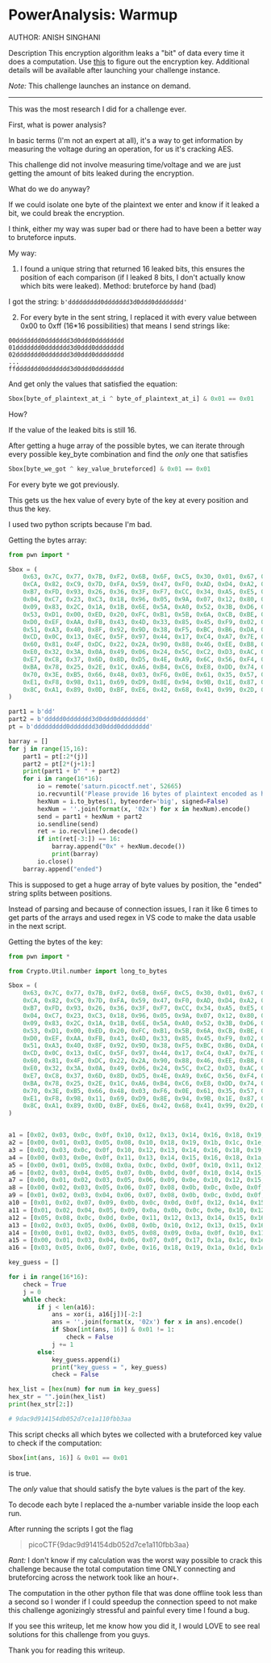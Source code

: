 # PowerAnalysis: Warmup

AUTHOR: ANISH SINGHANI

Description
This encryption algorithm leaks a "bit" of data every time it does a computation. Use [this]() to figure out the encryption key.
Additional details will be available after launching your challenge instance.

*Note:* This challenge launches an instance on demand.

___

This was the most research I did for a challenge ever.

First, what is power analysis? 

In basic terms (I'm not an expert at all), it's a way to get information by measuring the voltage during an operation, for us it's cracking AES.

This challenge did not involve measuring time/voltage and we are just getting the amount of bits leaked during the encryption.

What do we do anyway?

If we could isolate one byte of the plaintext we enter and know if it leaked a bit, we could break the encryption.

I think, either my way was super bad or there had to have been a better way to bruteforce inputs.

My way:

1. I found a unique string that returned 16 leaked bits, this ensures the position of each comparison (if I leaked 8 bits, I don't actually know which bits were leaked). Method: bruteforce by hand (bad)

I got the string: `b'ddddddddd0ddddddd3d0ddd0dddddddd'` 

2. For every byte in the sent string, I replaced it with every value between 0x00 to 0xff (16*16 possibilities) that means I send strings like:

```
00ddddddd0ddddddd3d0ddd0dddddddd
01ddddddd0ddddddd3d0ddd0dddddddd
02ddddddd0ddddddd3d0ddd0dddddddd
...
ffddddddd0ddddddd3d0ddd0dddddddd
```

And get only the values that satisfied the equation:

```python
Sbox[byte_of_plaintext_at_i ^ byte_of_plaintext_at_i] & 0x01 == 0x01
```

How?

If the value of the leaked bits is still 16.

After getting a huge array of the possible bytes, we can iterate through every possible key_byte combination and find the *only* one that satisfies

```python
Sbox[byte_we_got ^ key_value_bruteforced] & 0x01 == 0x01
```

For every byte we got previously.

This gets us the hex value of every byte of the key at every position and thus the key.

I used two python scripts because I'm bad.

Getting the bytes array:

```python
from pwn import *

Sbox = (
    0x63, 0x7C, 0x77, 0x7B, 0xF2, 0x6B, 0x6F, 0xC5, 0x30, 0x01, 0x67, 0x2B, 0xFE, 0xD7, 0xAB, 0x76,
    0xCA, 0x82, 0xC9, 0x7D, 0xFA, 0x59, 0x47, 0xF0, 0xAD, 0xD4, 0xA2, 0xAF, 0x9C, 0xA4, 0x72, 0xC0,
    0xB7, 0xFD, 0x93, 0x26, 0x36, 0x3F, 0xF7, 0xCC, 0x34, 0xA5, 0xE5, 0xF1, 0x71, 0xD8, 0x31, 0x15,
    0x04, 0xC7, 0x23, 0xC3, 0x18, 0x96, 0x05, 0x9A, 0x07, 0x12, 0x80, 0xE2, 0xEB, 0x27, 0xB2, 0x75,
    0x09, 0x83, 0x2C, 0x1A, 0x1B, 0x6E, 0x5A, 0xA0, 0x52, 0x3B, 0xD6, 0xB3, 0x29, 0xE3, 0x2F, 0x84,
    0x53, 0xD1, 0x00, 0xED, 0x20, 0xFC, 0xB1, 0x5B, 0x6A, 0xCB, 0xBE, 0x39, 0x4A, 0x4C, 0x58, 0xCF,
    0xD0, 0xEF, 0xAA, 0xFB, 0x43, 0x4D, 0x33, 0x85, 0x45, 0xF9, 0x02, 0x7F, 0x50, 0x3C, 0x9F, 0xA8,
    0x51, 0xA3, 0x40, 0x8F, 0x92, 0x9D, 0x38, 0xF5, 0xBC, 0xB6, 0xDA, 0x21, 0x10, 0xFF, 0xF3, 0xD2,
    0xCD, 0x0C, 0x13, 0xEC, 0x5F, 0x97, 0x44, 0x17, 0xC4, 0xA7, 0x7E, 0x3D, 0x64, 0x5D, 0x19, 0x73,
    0x60, 0x81, 0x4F, 0xDC, 0x22, 0x2A, 0x90, 0x88, 0x46, 0xEE, 0xB8, 0x14, 0xDE, 0x5E, 0x0B, 0xDB,
    0xE0, 0x32, 0x3A, 0x0A, 0x49, 0x06, 0x24, 0x5C, 0xC2, 0xD3, 0xAC, 0x62, 0x91, 0x95, 0xE4, 0x79,
    0xE7, 0xC8, 0x37, 0x6D, 0x8D, 0xD5, 0x4E, 0xA9, 0x6C, 0x56, 0xF4, 0xEA, 0x65, 0x7A, 0xAE, 0x08,
    0xBA, 0x78, 0x25, 0x2E, 0x1C, 0xA6, 0xB4, 0xC6, 0xE8, 0xDD, 0x74, 0x1F, 0x4B, 0xBD, 0x8B, 0x8A,
    0x70, 0x3E, 0xB5, 0x66, 0x48, 0x03, 0xF6, 0x0E, 0x61, 0x35, 0x57, 0xB9, 0x86, 0xC1, 0x1D, 0x9E,
    0xE1, 0xF8, 0x98, 0x11, 0x69, 0xD9, 0x8E, 0x94, 0x9B, 0x1E, 0x87, 0xE9, 0xCE, 0x55, 0x28, 0xDF,
    0x8C, 0xA1, 0x89, 0x0D, 0xBF, 0xE6, 0x42, 0x68, 0x41, 0x99, 0x2D, 0x0F, 0xB0, 0x54, 0xBB, 0x16,
)

part1 = b'dd'
part2 = b'ddddd0ddddddd3d0ddd0dddddddd'
pt = b'ddddddddd0ddddddd3d0ddd0dddddddd'

barray = []
for j in range(15,16):
    part1 = pt[:2*(j)]
    part2 = pt[2*(j+1):]
    print(part1 + b" " + part2)
    for i in range(16*16):
        io = remote('saturn.picoctf.net', 52665)
        io.recvuntil('Please provide 16 bytes of plaintext encoded as hex: ')
        hexNum = i.to_bytes(1, byteorder='big', signed=False)
        hexNum = ''.join(format(x, '02x') for x in hexNum).encode()
        send = part1 + hexNum + part2
        io.sendline(send)
        ret = io.recvline().decode()
        if int(ret[-3:]) == 16:
            barray.append("0x" + hexNum.decode())
            print(barray)
        io.close()
    barray.append("ended")
```

This is supposed to get a huge array of byte values by position, the "ended" string splits between positions.

Instead of parsing and because of connection issues, I ran it like 6 times to get parts of the arrays and used regex in VS code to make the data usable in the next script.

Getting the bytes of the key:

```python
from pwn import *

from Crypto.Util.number import long_to_bytes

Sbox = (
    0x63, 0x7C, 0x77, 0x7B, 0xF2, 0x6B, 0x6F, 0xC5, 0x30, 0x01, 0x67, 0x2B, 0xFE, 0xD7, 0xAB, 0x76,
    0xCA, 0x82, 0xC9, 0x7D, 0xFA, 0x59, 0x47, 0xF0, 0xAD, 0xD4, 0xA2, 0xAF, 0x9C, 0xA4, 0x72, 0xC0,
    0xB7, 0xFD, 0x93, 0x26, 0x36, 0x3F, 0xF7, 0xCC, 0x34, 0xA5, 0xE5, 0xF1, 0x71, 0xD8, 0x31, 0x15,
    0x04, 0xC7, 0x23, 0xC3, 0x18, 0x96, 0x05, 0x9A, 0x07, 0x12, 0x80, 0xE2, 0xEB, 0x27, 0xB2, 0x75,
    0x09, 0x83, 0x2C, 0x1A, 0x1B, 0x6E, 0x5A, 0xA0, 0x52, 0x3B, 0xD6, 0xB3, 0x29, 0xE3, 0x2F, 0x84,
    0x53, 0xD1, 0x00, 0xED, 0x20, 0xFC, 0xB1, 0x5B, 0x6A, 0xCB, 0xBE, 0x39, 0x4A, 0x4C, 0x58, 0xCF,
    0xD0, 0xEF, 0xAA, 0xFB, 0x43, 0x4D, 0x33, 0x85, 0x45, 0xF9, 0x02, 0x7F, 0x50, 0x3C, 0x9F, 0xA8,
    0x51, 0xA3, 0x40, 0x8F, 0x92, 0x9D, 0x38, 0xF5, 0xBC, 0xB6, 0xDA, 0x21, 0x10, 0xFF, 0xF3, 0xD2,
    0xCD, 0x0C, 0x13, 0xEC, 0x5F, 0x97, 0x44, 0x17, 0xC4, 0xA7, 0x7E, 0x3D, 0x64, 0x5D, 0x19, 0x73,
    0x60, 0x81, 0x4F, 0xDC, 0x22, 0x2A, 0x90, 0x88, 0x46, 0xEE, 0xB8, 0x14, 0xDE, 0x5E, 0x0B, 0xDB,
    0xE0, 0x32, 0x3A, 0x0A, 0x49, 0x06, 0x24, 0x5C, 0xC2, 0xD3, 0xAC, 0x62, 0x91, 0x95, 0xE4, 0x79,
    0xE7, 0xC8, 0x37, 0x6D, 0x8D, 0xD5, 0x4E, 0xA9, 0x6C, 0x56, 0xF4, 0xEA, 0x65, 0x7A, 0xAE, 0x08,
    0xBA, 0x78, 0x25, 0x2E, 0x1C, 0xA6, 0xB4, 0xC6, 0xE8, 0xDD, 0x74, 0x1F, 0x4B, 0xBD, 0x8B, 0x8A,
    0x70, 0x3E, 0xB5, 0x66, 0x48, 0x03, 0xF6, 0x0E, 0x61, 0x35, 0x57, 0xB9, 0x86, 0xC1, 0x1D, 0x9E,
    0xE1, 0xF8, 0x98, 0x11, 0x69, 0xD9, 0x8E, 0x94, 0x9B, 0x1E, 0x87, 0xE9, 0xCE, 0x55, 0x28, 0xDF,
    0x8C, 0xA1, 0x89, 0x0D, 0xBF, 0xE6, 0x42, 0x68, 0x41, 0x99, 0x2D, 0x0F, 0xB0, 0x54, 0xBB, 0x16,
)


a1 = [0x02, 0x03, 0x0c, 0x0f, 0x10, 0x12, 0x13, 0x14, 0x16, 0x18, 0x19, 0x1a, 0x1d, 0x1f, 0x21, 0x28, 0x29, 0x2a, 0x2d, 0x2e, 0x2f, 0x30, 0x31, 0x32, 0x34, 0x39, 0x40, 0x43, 0x44, 0x45, 0x46, 0x47, 0x48, 0x4f, 0x50, 0x51, 0x53, 0x54, 0x56, 0x5f, 0x63, 0x64, 0x65, 0x66, 0x67, 0x69, 0x6c, 0x6e, 0x6f, 0x70, 0x72, 0x75, 0x76, 0x77, 0x78, 0x79, 0x7d, 0x7e, 0x85, 0x86, 0x88, 0x8b, 0x8e, 0x8f, 0x90, 0x93, 0x94, 0x96, 0x97, 0x98, 0x9a, 0x9b, 0x9d, 0x9e, 0x9f, 0xa0, 0xa1, 0xa2, 0xa5, 0xab, 0xac, 0xae, 0xaf, 0xb1, 0xb2, 0xb3, 0xb4, 0xb6, 0xb7, 0xb8, 0xbb, 0xbc, 0xbd, 0xbf, 0xc2, 0xc4, 0xc6, 0xca, 0xcb, 0xcc, 0xcd, 0xce, 0xd0, 0xd1, 0xd3, 0xd4, 0xd6, 0xd9, 0xdc, 0xdd, 0xe0, 0xe3, 0xe6, 0xe8, 0xea, 0xec, 0xed, 0xee, 0xf3, 0xf4, 0xf5, 0xf6, 0xf8, 0xf9, 0xfa, 0xfb, 0xfc, 0xfe]
a2 = [0x00, 0x01, 0x03, 0x05, 0x08, 0x10, 0x18, 0x19, 0x1b, 0x1c, 0x1e, 0x1f, 0x21, 0x22, 0x23, 0x25, 0x27, 0x28, 0x29, 0x2b, 0x2c, 0x2e, 0x32, 0x33, 0x3d, 0x3e, 0x41, 0x43, 0x44, 0x46, 0x47, 0x48, 0x49, 0x4c, 0x4f, 0x52, 0x54, 0x55, 0x56, 0x57, 0x58, 0x5d, 0x5e, 0x5f, 0x60, 0x61, 0x62, 0x65, 0x67, 0x6e, 0x71, 0x72, 0x74, 0x75, 0x76, 0x77, 0x79, 0x7e, 0x80, 0x82, 0x83, 0x85, 0x86, 0x87, 0x89, 0x8a, 0x8c, 0x8d, 0x8e, 0x90, 0x91, 0x93, 0x94, 0x9a, 0x9d, 0x9e, 0x9f, 0xa1, 0xa2, 0xa5, 0xa6, 0xa7, 0xa9, 0xaa, 0xab, 0xac, 0xae, 0xaf, 0xb4, 0xb7, 0xb9, 0xba, 0xbe, 0xbf, 0xc2, 0xc4, 0xc5, 0xc7, 0xc8, 0xc9, 0xca, 0xcb, 0xcd, 0xcf, 0xd1, 0xd2, 0xd7, 0xd9, 0xdb, 0xdc, 0xdd, 0xdf, 0xe0, 0xe1, 0xe2, 0xe5, 0xe7, 0xe8, 0xec, 0xed, 0xf3, 0xf5, 0xf7, 0xfa, 0xfb, 0xfc, 0xfd, 0xff]
a3 = [0x02, 0x03, 0x0c, 0x0f, 0x10, 0x12, 0x13, 0x14, 0x16, 0x18, 0x19, 0x1a, 0x1d, 0x1f, 0x21, 0x28, 0x29, 0x2a, 0x2d, 0x2e, 0x2f, 0x30, 0x31, 0x32, 0x34, 0x39, 0x40, 0x43, 0x44, 0x45, 0x46, 0x47, 0x48, 0x4f, 0x50, 0x51, 0x53, 0x54, 0x56, 0x5f, 0x63, 0x64, 0x65, 0x66, 0x67, 0x69, 0x6c, 0x6e, 0x6f, 0x70, 0x72, 0x75, 0x76, 0x77, 0x78, 0x79, 0x7d, 0x7e, 0x85, 0x86, 0x88, 0x8b, 0x8e, 0x8f, 0x90, 0x93, 0x94, 0x96, 0x97, 0x98, 0x9a, 0x9b, 0x9d, 0x9e, 0x9f, 0xa0, 0xa1, 0xa2, 0xa5, 0xab, 0xac, 0xae, 0xaf, 0xb1, 0xb2, 0xb3, 0xb4, 0xb6, 0xb7, 0xb8, 0xbb, 0xbc, 0xbd, 0xbf, 0xc2, 0xc4, 0xc6, 0xca, 0xcb, 0xcc, 0xcd, 0xce, 0xd0, 0xd1, 0xd3, 0xd4, 0xd6, 0xd9, 0xdc, 0xdd, 0xe0, 0xe3, 0xe6, 0xe8, 0xea, 0xec, 0xed, 0xee, 0xf3, 0xf4, 0xf5, 0xf6, 0xf8, 0xf9, 0xfa, 0xfb, 0xfc, 0xfe]
a4 = [0x00, 0x03, 0x0e, 0x0f, 0x11, 0x13, 0x14, 0x15, 0x16, 0x18, 0x1a, 0x1c, 0x1e, 0x1f, 0x21, 0x22, 0x23, 0x24, 0x25, 0x26, 0x2d, 0x35, 0x38, 0x3c, 0x3d, 0x3e, 0x43, 0x44, 0x48, 0x49, 0x4a, 0x4b, 0x4c, 0x4f, 0x53, 0x58, 0x5a, 0x5c, 0x5d, 0x5f, 0x60, 0x62, 0x63, 0x65, 0x68, 0x69, 0x6a, 0x6b, 0x6f, 0x71, 0x72, 0x74, 0x75, 0x79, 0x7a, 0x7b, 0x7c, 0x7e, 0x82, 0x83, 0x84, 0x87, 0x89, 0x8a, 0x91, 0x92, 0x93, 0x94, 0x96, 0x97, 0x98, 0x9a, 0x9b, 0x9c, 0x9f, 0xa0, 0xa2, 0xa3, 0xa7, 0xa9, 0xac, 0xad, 0xae, 0xb0, 0xb1, 0xb3, 0xb4, 0xb7, 0xb8, 0xba, 0xbb, 0xbd, 0xbe, 0xbf, 0xc0, 0xc1, 0xc2, 0xc6, 0xc7, 0xc8, 0xca, 0xce, 0xd0, 0xd1, 0xd5, 0xd8, 0xda, 0xdc, 0xdd, 0xdf, 0xe0, 0xe1, 0xe2, 0xe4, 0xe6, 0xea, 0xec, 0xef, 0xf0, 0xf2, 0xf4, 0xf5, 0xf6, 0xf7, 0xf8, 0xf9, 0xfa, 0xff]
a5 = [0x00, 0x01, 0x05, 0x08, 0x0a, 0x0c, 0x0d, 0x0f, 0x10, 0x11, 0x12, 0x16, 0x17, 0x18, 0x1a, 0x1e, 0x20, 0x22, 0x24, 0x25, 0x26, 0x27, 0x28, 0x29, 0x2a, 0x2f, 0x30, 0x31, 0x32, 0x34, 0x36, 0x3a, 0x3c, 0x3f, 0x41, 0x42, 0x43, 0x44, 0x46, 0x47, 0x48, 0x4a, 0x4b, 0x4c, 0x4f, 0x52, 0x53, 0x54, 0x57, 0x59, 0x5a, 0x60, 0x61, 0x63, 0x64, 0x67, 0x68, 0x6a, 0x6b, 0x6d, 0x6e, 0x6f, 0x70, 0x72, 0x73, 0x77, 0x79, 0x7c, 0x7d, 0x7e, 0x83, 0x88, 0x8a, 0x8c, 0x8d, 0x8f, 0x93, 0x94, 0x98, 0x99, 0x9a, 0x9b, 0x9c, 0x9f, 0xa1, 0xa2, 0xa4, 0xa5, 0xa9, 0xaa, 0xab, 0xac, 0xae, 0xb0, 0xb2, 0xb3, 0xb5, 0xb8, 0xb9, 0xba, 0xbb, 0xbf, 0xc1, 0xc3, 0xc4, 0xc5, 0xc6, 0xc8, 0xca, 0xcc, 0xce, 0xcf, 0xd0, 0xd3, 0xde, 0xdf, 0xe5, 0xe8, 0xec, 0xed, 0xee, 0xf1, 0xf2, 0xf3, 0xf4, 0xf5, 0xf6, 0xfd]
a6 = [0x02, 0x03, 0x04, 0x05, 0x07, 0x0b, 0x0d, 0x0f, 0x10, 0x14, 0x15, 0x18, 0x19, 0x1a, 0x1d, 0x1f, 0x21, 0x23, 0x24, 0x25, 0x27, 0x29, 0x2a, 0x2f, 0x30, 0x31, 0x32, 0x33, 0x35, 0x37, 0x3a, 0x3c, 0x3d, 0x3f, 0x41, 0x42, 0x46, 0x47, 0x4c, 0x4f, 0x51, 0x52, 0x53, 0x54, 0x56, 0x57, 0x59, 0x5a, 0x5d, 0x5e, 0x5f, 0x62, 0x65, 0x66, 0x67, 0x68, 0x69, 0x6b, 0x6c, 0x71, 0x72, 0x74, 0x75, 0x76, 0x78, 0x7a, 0x7b, 0x7d, 0x7e, 0x7f, 0x81, 0x86, 0x89, 0x8a, 0x8c, 0x8d, 0x8e, 0x8f, 0x96, 0x98, 0x99, 0x9a, 0x9d, 0x9f, 0xa0, 0xa5, 0xa6, 0xa7, 0xaa, 0xac, 0xad, 0xae, 0xaf, 0xb0, 0xb1, 0xb4, 0xb7, 0xb9, 0xbb, 0xbc, 0xbe, 0xbf, 0xc5, 0xc6, 0xca, 0xcb, 0xd0, 0xd1, 0xd3, 0xd4, 0xd6, 0xd9, 0xda, 0xdb, 0xdd, 0xdf, 0xe0, 0xe1, 0xe3, 0xe4, 0xe6, 0xe7, 0xe8, 0xf0, 0xf8, 0xf9, 0xfb, 0xfd]
a7 = [0x00, 0x01, 0x02, 0x03, 0x05, 0x06, 0x09, 0x0e, 0x10, 0x12, 0x15, 0x16, 0x17, 0x19, 0x20, 0x21, 0x22, 0x23, 0x25, 0x28, 0x29, 0x2a, 0x2f, 0x30, 0x31, 0x33, 0x34, 0x36, 0x38, 0x3b, 0x3e, 0x3f, 0x44, 0x45, 0x49, 0x4a, 0x50, 0x52, 0x54, 0x55, 0x56, 0x59, 0x5b, 0x5c, 0x5e, 0x5f, 0x67, 0x68, 0x69, 0x6b, 0x6c, 0x6e, 0x6f, 0x72, 0x74, 0x76, 0x77, 0x7f, 0x80, 0x82, 0x84, 0x88, 0x8a, 0x8b, 0x8c, 0x8d, 0x90, 0x92, 0x95, 0x96, 0x97, 0x9a, 0x9b, 0x9f, 0xa0, 0xa5, 0xa6, 0xa8, 0xaa, 0xab, 0xac, 0xae, 0xb0, 0xb2, 0xb3, 0xb5, 0xb8, 0xba, 0xbc, 0xbd, 0xbe, 0xbf, 0xc0, 0xc3, 0xc8, 0xc9, 0xcd, 0xce, 0xd0, 0xd1, 0xd2, 0xd5, 0xd6, 0xd8, 0xd9, 0xdb, 0xdc, 0xdd, 0xde, 0xe3, 0xe4, 0xe6, 0xe7, 0xe8, 0xe9, 0xea, 0xed, 0xf0, 0xf1, 0xf2, 0xf4, 0xf5, 0xf7, 0xf9, 0xfa, 0xfb, 0xfd, 0xfe]
a8 = [0x00, 0x02, 0x03, 0x05, 0x06, 0x07, 0x08, 0x0b, 0x0c, 0x0e, 0x0f, 0x10, 0x13, 0x16, 0x17, 0x1d, 0x1e, 0x20, 0x23, 0x24, 0x25, 0x27, 0x29, 0x2a, 0x2b, 0x2c, 0x2e, 0x2f, 0x33, 0x34, 0x36, 0x37, 0x38, 0x39, 0x3a, 0x3d, 0x41, 0x44, 0x45, 0x48, 0x49, 0x4b, 0x4c, 0x4e, 0x52, 0x53, 0x54, 0x55, 0x56, 0x5a, 0x5c, 0x5e, 0x60, 0x61, 0x62, 0x63, 0x64, 0x66, 0x6b, 0x6c, 0x6d, 0x6e, 0x70, 0x72, 0x74, 0x75, 0x76, 0x78, 0x7b, 0x7e, 0x80, 0x81, 0x82, 0x85, 0x87, 0x88, 0x8a, 0x8b, 0x8c, 0x8e, 0x94, 0x97, 0x9a, 0x9b, 0xa1, 0xa8, 0xa9, 0xaa, 0xac, 0xb0, 0xb1, 0xb2, 0xb5, 0xb6, 0xb7, 0xb9, 0xc7, 0xc8, 0xc9, 0xcb, 0xcc, 0xce, 0xd0, 0xd7, 0xd8, 0xdb, 0xdc, 0xdd, 0xde, 0xdf, 0xe0, 0xe1, 0xe5, 0xe6, 0xe8, 0xea, 0xed, 0xee, 0xef, 0xf1, 0xf4, 0xf6, 0xf7, 0xfb, 0xfc, 0xfd, 0xfe, 0xff]
a9 = [0x01, 0x02, 0x03, 0x04, 0x06, 0x07, 0x08, 0x0b, 0x0c, 0x0d, 0x0f, 0x10, 0x11, 0x12, 0x15, 0x1b, 0x1c, 0x1e, 0x1f, 0x20, 0x23, 0x24, 0x26, 0x27, 0x28, 0x2a, 0x2b, 0x2d, 0x2e, 0x2f, 0x35, 0x36, 0x38, 0x3b, 0x3e, 0x3f, 0x43, 0x44, 0x45, 0x46, 0x48, 0x49, 0x4a, 0x4b, 0x4c, 0x4e, 0x50, 0x53, 0x56, 0x58, 0x5a, 0x5c, 0x5d, 0x5e, 0x60, 0x61, 0x63, 0x64, 0x66, 0x69, 0x6c, 0x6d, 0x72, 0x74, 0x76, 0x7a, 0x7b, 0x7c, 0x7d, 0x7e, 0x80, 0x81, 0x82, 0x84, 0x89, 0x91, 0x98, 0x99, 0x9a, 0x9d, 0x9e, 0x9f, 0xa0, 0xa2, 0xa3, 0xa4, 0xa6, 0xa8, 0xa9, 0xaa, 0xad, 0xaf, 0xb2, 0xb3, 0xbc, 0xbf, 0xc0, 0xc2, 0xc5, 0xc6, 0xc7, 0xc8, 0xc9, 0xcd, 0xce, 0xd3, 0xd4, 0xd5, 0xd6, 0xd7, 0xd9, 0xdc, 0xde, 0xdf, 0xe0, 0xe1, 0xe3, 0xe4, 0xe6, 0xef, 0xf0, 0xf3, 0xf4, 0xf5, 0xf6, 0xf7, 0xf8, 0xff] 
a10 = [0x01, 0x02, 0x07, 0x09, 0x0b, 0x0c, 0x0d, 0x0f, 0x12, 0x14, 0x15, 0x17, 0x18, 0x19, 0x1a, 0x1b, 0x1d, 0x1f, 0x23, 0x25, 0x27, 0x2a, 0x2b, 0x2c, 0x2d, 0x2f, 0x30, 0x31, 0x32, 0x35, 0x37, 0x38, 0x3c, 0x3d, 0x40, 0x41, 0x43, 0x44, 0x4a, 0x4d, 0x4e, 0x4f, 0x50, 0x52, 0x53, 0x55, 0x56, 0x57, 0x59, 0x5a, 0x5c, 0x5d, 0x5e, 0x64, 0x67, 0x69, 0x6a, 0x6e, 0x6f, 0x71, 0x72, 0x75, 0x76, 0x77, 0x79, 0x7a, 0x7b, 0x7c, 0x7e, 0x7f, 0x82, 0x84, 0x85, 0x86, 0x87, 0x88, 0x8d, 0x8e, 0x8f, 0x91, 0x93, 0x94, 0x96, 0x97, 0x98, 0x99, 0x9c, 0x9f, 0xa1, 0xa2, 0xa4, 0xa5, 0xa6, 0xa7, 0xa9, 0xae, 0xb0, 0xb1, 0xb2, 0xb5, 0xb7, 0xbe, 0xc0, 0xc8, 0xc9, 0xcb, 0xcc, 0xce, 0xcf, 0xd0, 0xd1, 0xd3, 0xd5, 0xd8, 0xe2, 0xe3, 0xed, 0xee, 0xf1, 0xf2, 0xf3, 0xf5, 0xf7, 0xf8, 0xf9, 0xfb, 0xfc, 0xfe]
a11 = [0x01, 0x02, 0x04, 0x05, 0x09, 0x0a, 0x0b, 0x0c, 0x0e, 0x10, 0x12, 0x13, 0x15, 0x18, 0x19, 0x1a, 0x1b, 0x1f, 0x23, 0x28, 0x2a, 0x2c, 0x2d, 0x2f, 0x33, 0x34, 0x38, 0x39, 0x3a, 0x3b, 0x3c, 0x3f, 0x45, 0x48, 0x4c, 0x4d, 0x4e, 0x51, 0x52, 0x53, 0x54, 0x55, 0x56, 0x5d, 0x61, 0x63, 0x64, 0x65, 0x66, 0x68, 0x6a, 0x6c, 0x6e, 0x6f, 0x70, 0x73, 0x7e, 0x7f, 0x80, 0x82, 0x84, 0x85, 0x86, 0x87, 0x88, 0x89, 0x8a, 0x8f, 0x90, 0x91, 0x92, 0x94, 0x96, 0x9a, 0x9c, 0x9f, 0xa0, 0xa1, 0xa5, 0xa8, 0xaa, 0xac, 0xad, 0xaf, 0xb0, 0xb1, 0xb2, 0xb6, 0xb7, 0xb8, 0xba, 0xbe, 0xc0, 0xc1, 0xc3, 0xc4, 0xc7, 0xc8, 0xca, 0xcb, 0xcd, 0xce, 0xcf, 0xd0, 0xd2, 0xd3, 0xd7, 0xd9, 0xdc, 0xdd, 0xde, 0xe1, 0xe2, 0xe3, 0xe4, 0xe6, 0xe7, 0xe8, 0xea, 0xeb, 0xec, 0xef, 0xf2, 0xf3, 0xf4, 0xf7, 0xf9, 0xfa]
a12 = [0x05, 0x08, 0x0c, 0x0d, 0x0e, 0x11, 0x12, 0x13, 0x14, 0x15, 0x16, 0x1d, 0x21, 0x23, 0x24, 0x25, 0x26, 0x28, 0x2a, 0x2c, 0x2e, 0x2f, 0x30, 0x33, 0x3e, 0x3f, 0x41, 0x42, 0x44, 0x45, 0x49, 0x4a, 0x4b, 0x4c, 0x4e, 0x50, 0x52, 0x53, 0x55, 0x58, 0x59, 0x5a, 0x5b, 0x5f, 0x63, 0x68, 0x6a, 0x6c, 0x6d, 0x6f, 0x73, 0x74, 0x78, 0x79, 0x7a, 0x7b, 0x7c, 0x7f, 0x80, 0x81, 0x83, 0x84, 0x87, 0x88, 0x8a, 0x8b, 0x8d, 0x8e, 0x8f, 0x90, 0x92, 0x93, 0x97, 0x99, 0x9c, 0x9d, 0x9e, 0xa1, 0xa2, 0xa3, 0xa4, 0xa6, 0xa7, 0xa8, 0xaa, 0xab, 0xac, 0xaf, 0xb2, 0xb3, 0xb4, 0xb7, 0xb9, 0xba, 0xc0, 0xc2, 0xc4, 0xc5, 0xc6, 0xc7, 0xc8, 0xc9, 0xca, 0xcf, 0xd0, 0xd1, 0xd2, 0xd4, 0xd6, 0xda, 0xdc, 0xdf, 0xe0, 0xe1, 0xe5, 0xe8, 0xea, 0xec, 0xed, 0xef, 0xf0, 0xf1, 0xf2, 0xf6, 0xf7, 0xf8, 0xfa, 0xfe]
a13 = [0x02, 0x03, 0x05, 0x06, 0x08, 0x0b, 0x10, 0x12, 0x13, 0x15, 0x16, 0x17, 0x19, 0x1a, 0x1b, 0x1d, 0x1e, 0x21, 0x22, 0x23, 0x26, 0x28, 0x2c, 0x2d, 0x2f, 0x30, 0x31, 0x32, 0x35, 0x36, 0x39, 0x3a, 0x3b, 0x3c, 0x3e, 0x3f, 0x40, 0x41, 0x43, 0x46, 0x47, 0x49, 0x4b, 0x4f, 0x50, 0x51, 0x54, 0x59, 0x5b, 0x5c, 0x5d, 0x5e, 0x60, 0x61, 0x63, 0x65, 0x67, 0x6b, 0x6d, 0x6e, 0x71, 0x73, 0x74, 0x75, 0x76, 0x77, 0x78, 0x79, 0x7b, 0x7e, 0x81, 0x82, 0x8e, 0x8f, 0x90, 0x92, 0x94, 0x95, 0x97, 0x99, 0x9b, 0x9d, 0x9e, 0x9f, 0xa0, 0xa2, 0xa3, 0xa4, 0xa5, 0xa7, 0xac, 0xb4, 0xb9, 0xbc, 0xbd, 0xbf, 0xc2, 0xc5, 0xc8, 0xc9, 0xca, 0xcb, 0xcd, 0xce, 0xd2, 0xd9, 0xdb, 0xdc, 0xdd, 0xde, 0xe1, 0xe2, 0xe3, 0xe4, 0xe8, 0xe9, 0xea, 0xeb, 0xee, 0xf0, 0xf3, 0xf4, 0xf5, 0xf8, 0xfa, 0xfb, 0xfd, 0xff]
a14 = [0x00, 0x01, 0x02, 0x03, 0x05, 0x08, 0x09, 0x0a, 0x0f, 0x10, 0x11, 0x13, 0x14, 0x16, 0x18, 0x1b, 0x1e, 0x1f, 0x20, 0x21, 0x22, 0x23, 0x25, 0x26, 0x29, 0x2e, 0x30, 0x32, 0x35, 0x36, 0x37, 0x39, 0x47, 0x48, 0x49, 0x4b, 0x4c, 0x4e, 0x4f, 0x52, 0x54, 0x56, 0x57, 0x5f, 0x64, 0x65, 0x69, 0x6a, 0x70, 0x72, 0x74, 0x75, 0x76, 0x79, 0x7b, 0x7c, 0x7e, 0x7f, 0x80, 0x85, 0x86, 0x88, 0x8a, 0x8b, 0x8c, 0x8e, 0x90, 0x92, 0x93, 0x95, 0x98, 0x9a, 0x9c, 0x9d, 0x9e, 0x9f, 0xa0, 0xa2, 0xa4, 0xa8, 0xaa, 0xab, 0xac, 0xad, 0xb0, 0xb2, 0xb5, 0xb6, 0xb7, 0xba, 0xbb, 0xbf, 0xc3, 0xc4, 0xc6, 0xc7, 0xc8, 0xc9, 0xca, 0xcd, 0xd0, 0xd1, 0xd2, 0xd4, 0xd5, 0xd7, 0xd9, 0xda, 0xdb, 0xdd, 0xde, 0xe0, 0xe3, 0xe8, 0xe9, 0xed, 0xee, 0xf0, 0xf1, 0xf2, 0xf5, 0xf6, 0xf8, 0xf9, 0xfb, 0xfc, 0xfd, 0xfe]
a15 = [0x00, 0x01, 0x03, 0x04, 0x06, 0x07, 0x0f, 0x17, 0x1a, 0x1c, 0x1e, 0x1f, 0x21, 0x22, 0x2c, 0x2d, 0x31, 0x33, 0x34, 0x36, 0x37, 0x38, 0x3a, 0x3c, 0x3d, 0x3e, 0x40, 0x41, 0x42, 0x47, 0x48, 0x49, 0x4a, 0x4b, 0x4d, 0x50, 0x53, 0x56, 0x57, 0x58, 0x59, 0x5b, 0x5c, 0x5e, 0x61, 0x66, 0x68, 0x69, 0x6a, 0x6b, 0x6d, 0x6e, 0x71, 0x78, 0x7a, 0x7d, 0x7e, 0x7f, 0x80, 0x81, 0x82, 0x85, 0x8b, 0x8c, 0x8e, 0x8f, 0x91, 0x92, 0x93, 0x95, 0x96, 0x98, 0x99, 0x9a, 0x9c, 0x9d, 0x9f, 0xa0, 0xa1, 0xa5, 0xa6, 0xa8, 0xab, 0xb0, 0xb1, 0xb3, 0xb4, 0xb5, 0xb6, 0xb8, 0xb9, 0xba, 0xbd, 0xbe, 0xc0, 0xc2, 0xc3, 0xc4, 0xc6, 0xc8, 0xcd, 0xce, 0xd0, 0xd2, 0xd4, 0xd5, 0xd6, 0xd7, 0xd8, 0xda, 0xdb, 0xdd, 0xe0, 0xe2, 0xe3, 0xe4, 0xe5, 0xe8, 0xea, 0xec, 0xf2, 0xf3, 0xf7, 0xf8, 0xfa, 0xfd, 0xfe, 0xff]
a16 = [0x03, 0x05, 0x06, 0x07, 0x0e, 0x16, 0x18, 0x19, 0x1a, 0x1d, 0x1e, 0x1f, 0x21, 0x23, 0x24, 0x25, 0x27, 0x28, 0x2a, 0x2d, 0x2e, 0x2f, 0x34, 0x35, 0x38, 0x3b, 0x40, 0x41, 0x42, 0x45, 0x47, 0x49, 0x4a, 0x4e, 0x4f, 0x50, 0x51, 0x52, 0x53, 0x54, 0x58, 0x59, 0x5b, 0x5e, 0x61, 0x63, 0x64, 0x66, 0x67, 0x68, 0x70, 0x71, 0x72, 0x73, 0x74, 0x77, 0x78, 0x7f, 0x80, 0x81, 0x83, 0x84, 0x85, 0x86, 0x88, 0x8a, 0x8b, 0x8c, 0x8f, 0x92, 0x95, 0x96, 0x97, 0x98, 0x99, 0x9b, 0x9c, 0xa0, 0xa1, 0xa3, 0xa4, 0xa7, 0xa8, 0xa9, 0xaa, 0xac, 0xad, 0xaf, 0xb1, 0xb2, 0xb8, 0xb9, 0xbc, 0xbf, 0xc1, 0xc2, 0xc3, 0xc4, 0xc9, 0xcb, 0xcc, 0xcd, 0xce, 0xcf, 0xd1, 0xd4, 0xd7, 0xd9, 0xda, 0xdb, 0xdd, 0xdf, 0xe1, 0xe3, 0xe4, 0xe6, 0xe7, 0xea, 0xeb, 0xee, 0xf1, 0xf3, 0xf5, 0xf9, 0xfa, 0xfb, 0xfc, 0xfd]

key_guess = []

for i in range(16*16):
    check = True
    j = 0
    while check:
        if j < len(a16):
            ans = xor(i, a16[j])[-2:]
            ans = ''.join(format(x, '02x') for x in ans).encode()
            if Sbox[int(ans, 16)] & 0x01 != 1:
                check = False
            j += 1
        else:
            key_guess.append(i)
            print("key_guess = ", key_guess)
            check = False

hex_list = [hex(num) for num in key_guess]
hex_str = "".join(hex_list)
print(hex_str[2:])

# 9dac9d914154db052d7ce1a110fbb3aa
```

This script checks all which bytes we collected with a bruteforced key value to check if the computation:

```python
Sbox[int(ans, 16)] & 0x01 == 0x01
```

is true.

The *only* value that should satisfy the byte values is the part of the key.

To decode each byte I replaced the a-number variable inside the loop each run.

After running the scripts I got the flag

> picoCTF{9dac9d914154db052d7ce1a110fbb3aa}

*Rant:* I don't know if my calculation was the worst way possible to crack this challenge because the total computation time ONLY connecting and bruteforcing across the network took like an hour+.

The computation in the other python file that was done offline took less than a second so I wonder if I could speedup the connection speed to not make this challenge agonizingly stressful and painful every time I found a bug.

If you see this writeup, let me know how you did it, I would LOVE to see real solutions for this challenge from you guys.

Thank you for reading this writeup.

